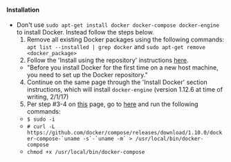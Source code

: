 #### Installation
* Don't use `sudo apt-get install docker docker-compose docker-engine` to install Docker.  Instead follow the steps below.
  1. Remove all existing Docker packages using the following commands: `apt list --installed | grep docker` and `sudo apt-get remove <docker_package>`
  2. Follow the 'Install using the repository' instructions [here](https://docs.docker.com/engine/installation/linux/ubuntu/).
    * "Before you install Docker for the first time on a new host machine, you need to set up the Docker repository."
  4. Continue on the same page through the 'Install Docker' section instructions, which will install `docker-engine` (version 1.12.6 at time of writing, 2/1/17)
  5. Per step #3-4 on [this](https://docs.docker.com/compose/install/) page, go to [here]() and run the following commands:
    * `$ sudo -i`
    * ``# curl -L https://github.com/docker/compose/releases/download/1.10.0/docker-compose-`uname -s`-`uname -m` > /usr/local/bin/docker-compose``
    * `chmod +x /usr/local/bin/docker-compose`
